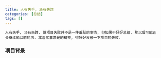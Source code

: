 ```yaml
---
title: 人有失手, 马有失蹄
categories: [总结]
tags: []
---
```


    人有失手, 马有失蹄. 做项目失败并不是一件羞耻的事情, 但如果不好好总结, 那以后可能还会继续躺以前的坑. 本着实事求是的精神, 得好好反省一下项目的失败.

### 项目背景